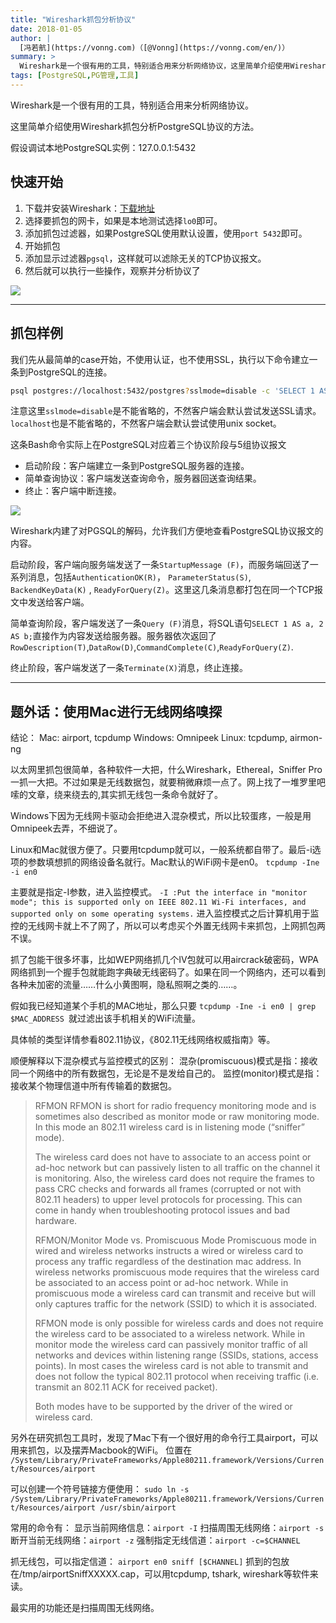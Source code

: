 ```yaml
---
title: "Wireshark抓包分析协议"
date: 2018-01-05
author: |
  [冯若航](https://vonng.com)（[@Vonng](https://vonng.com/en/)）
summary: >
  Wireshark是一个很有用的工具，特别适合用来分析网络协议，这里简单介绍使用Wireshark抓包分析PostgreSQL协议的方法。
tags: [PostgreSQL,PG管理,工具]
---
```



Wireshark是一个很有用的工具，特别适合用来分析网络协议。

这里简单介绍使用Wireshark抓包分析PostgreSQL协议的方法。

假设调试本地PostgreSQL实例：127.0.0.1:5432

## 快速开始

1. 下载并安装Wireshark：[下载地址](https://www.wireshark.org/download.html)
2. 选择要抓包的网卡，如果是本地测试选择`lo0`即可。
3. 添加抓包过滤器，如果PostgreSQL使用默认设置，使用`port 5432`即可。
4. 开始抓包
5. 添加显示过滤器`pgsql`，这样就可以滤除无关的TCP协议报文。
6. 然后就可以执行一些操作，观察并分析协议了

![](/img/blog/pg/wireshark-capture.png)


-----------------

## 抓包样例

我们先从最简单的case开始，不使用认证，也不使用SSL，执行以下命令建立一条到PostgreSQL的连接。

```bash
psql postgres://localhost:5432/postgres?sslmode=disable -c 'SELECT 1 AS a, 2 AS b;'
```

注意这里`sslmode=disable`是不能省略的，不然客户端会默认尝试发送SSL请求。`localhost`也是不能省略的，不然客户端会默认尝试使用unix socket。

这条Bash命令实际上在PostgreSQL对应着三个协议阶段与5组协议报文

* 启动阶段：客户端建立一条到PostgreSQL服务器的连接。
* 简单查询协议：客户端发送查询命令，服务器回送查询结果。
* 终止：客户端中断连接。

![](/img/blog/pg/wireshark-capture-sample.png)

Wireshark内建了对PGSQL的解码，允许我们方便地查看PostgreSQL协议报文的内容。

启动阶段，客户端向服务端发送了一条`StartupMessage (F)`，而服务端回送了一系列消息，包括`AuthenticationOK(R)`， `ParameterStatus(S)`, `BackendKeyData(K)` , `ReadyForQuery(Z)`。这里这几条消息都打包在同一个TCP报文中发送给客户端。

简单查询阶段，客户端发送了一条`Query (F)`消息，将SQL语句`SELECT 1 AS a, 2 AS b;`直接作为内容发送给服务器。服务器依次返回了`RowDescription(T)`,`DataRow(D)`,`CommandComplete(C)`,`ReadyForQuery(Z)`.

终止阶段，客户端发送了一条`Terminate(X)`消息，终止连接。



-----------------

## 题外话：使用Mac进行无线网络嗅探


结论： Mac: airport, tcpdump Windows: Omnipeek Linux: tcpdump, airmon-ng

以太网里抓包很简单，各种软件一大把，什么Wireshark，Ethereal，Sniffer Pro 一抓一大把。不过如果是无线数据包，就要稍微麻烦一点了。网上找了一堆罗里吧嗦的文章，绕来绕去的,其实抓无线包一条命令就好了。

Windows下因为无线网卡驱动会拒绝进入混杂模式，所以比较蛋疼，一般是用Omnipeek去弄，不细说了。

Linux和Mac就很方便了。只要用tcpdump就可以，一般系统都自带了。最后-i选项的参数填想抓的网络设备名就行。Mac默认的WiFi网卡是en0。 `tcpdump -Ine -i en0`

主要就是指定-I参数，进入监控模式。 `-I :Put the interface in "monitor mode"; this is supported only on IEEE 802.11 Wi-Fi interfaces, and supported only on some operating systems.` 进入监控模式之后计算机用于监控的无线网卡就上不了网了，所以可以考虑买个外置无线网卡来抓包，上网抓包两不误。

抓了包能干很多坏事，比如WEP网络抓几个IV包就可以用aircrack破密码，WPA网络抓到一个握手包就能跑字典破无线密码了。如果在同一个网络内，还可以看到各种未加密的流量……什么小黄图啊，隐私照啊之类的……。

假如我已经知道某个手机的MAC地址，那么只要 `tcpdump -Ine -i en0 | grep $MAC_ADDRESS `就过滤出该手机相关的WiFi流量。

具体帧的类型详情参看802.11协议，《802.11无线网络权威指南》等。

顺便解释以下混杂模式与监控模式的区别： 混杂(promiscuous)模式是指：接收同一个网络中的所有数据包，无论是不是发给自己的。 监控(monitor)模式是指：接收某个物理信道中所有传输着的数据包。

> RFMON RFMON is short for radio frequency monitoring mode and is sometimes also described as monitor mode or raw monitoring mode. In this mode an 802.11 wireless card is in listening mode (“sniffer” mode).
>
> The wireless card does not have to associate to an access point or ad-hoc network but can passively listen to all traffic on the channel it is monitoring. Also, the wireless card does not require the frames to pass CRC checks and forwards all frames (corrupted or not with 802.11 headers) to upper level protocols for processing. This can come in handy when troubleshooting protocol issues and bad hardware.
>
> RFMON/Monitor Mode vs. Promiscuous Mode Promiscuous mode in wired and wireless networks instructs a wired or wireless card to process any traffic regardless of the destination mac address. In wireless networks promiscuous mode requires that the wireless card be associated to an access point or ad-hoc network. While in promiscuous mode a wireless card can transmit and receive but will only captures traffic for the network (SSID) to which it is associated.
>
> RFMON mode is only possible for wireless cards and does not require the wireless card to be associated to a wireless network. While in monitor mode the wireless card can passively monitor traffic of all networks and devices within listening range (SSIDs, stations, access points). In most cases the wireless card is not able to transmit and does not follow the typical 802.11 protocol when receiving traffic (i.e. transmit an 802.11 ACK for received packet).
>
> Both modes have to be supported by the driver of the wired or wireless card.

另外在研究抓包工具时，发现了Mac下有一个很好用的命令行工具airport，可以用来抓包，以及摆弄Macbook的WiFi。 位置在 `/System/Library/PrivateFrameworks/Apple80211.framework/Versions/Current/Resources/airport`

可以创建一个符号链接方便使用： `sudo ln -s /System/Library/PrivateFrameworks/Apple80211.framework/Versions/Current/Resources/airport /usr/sbin/airport`

常用的命令有： 显示当前网络信息：`airport -I` 扫描周围无线网络：`airport -s` 断开当前无线网络：`airport -z` 强制指定无线信道：`airport -c=$CHANNEL`

抓无线包，可以指定信道： `airport en0 sniff [$CHANNEL]` 抓到的包放在/tmp/airportSniffXXXXX.cap，可以用tcpdump, tshark, wireshark等软件来读。

最实用的功能还是扫描周围无线网络。